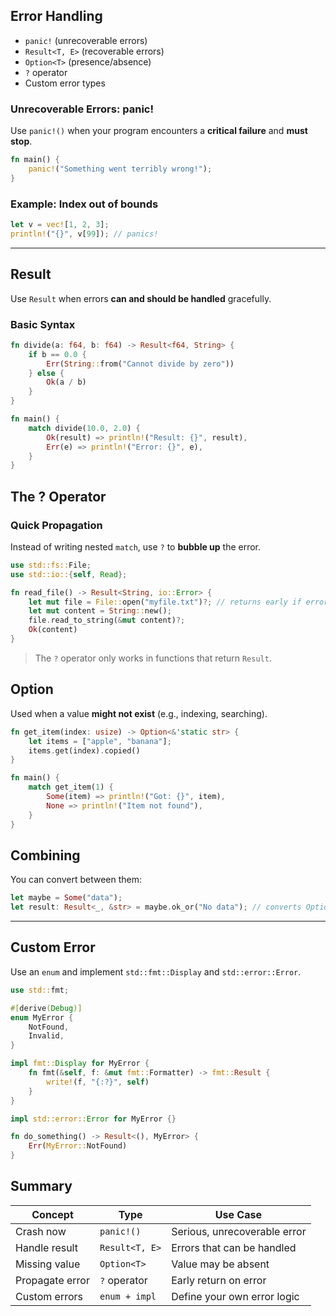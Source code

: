 
## Error Handling

* `panic!` (unrecoverable errors)
* `Result<T, E>` (recoverable errors)
* `Option<T>` (presence/absence)
* `?` operator
* Custom error types


### Unrecoverable Errors: panic!

Use `panic!()` when your program encounters a **critical failure** and **must stop**.

```rust
fn main() {
    panic!("Something went terribly wrong!");
}
```

### Example: Index out of bounds

```rust
let v = vec![1, 2, 3];
println!("{}", v[99]); // panics!
```

---

## Result

Use `Result` when errors **can and should be handled** gracefully.

### Basic Syntax

```rust
fn divide(a: f64, b: f64) -> Result<f64, String> {
    if b == 0.0 {
        Err(String::from("Cannot divide by zero"))
    } else {
        Ok(a / b)
    }
}

fn main() {
    match divide(10.0, 2.0) {
        Ok(result) => println!("Result: {}", result),
        Err(e) => println!("Error: {}", e),
    }
}
```


## The ? Operator 
### Quick Propagation

Instead of writing nested `match`, use `?` to **bubble up** the error.

```rust
use std::fs::File;
use std::io::{self, Read};

fn read_file() -> Result<String, io::Error> {
    let mut file = File::open("myfile.txt")?; // returns early if error
    let mut content = String::new();
    file.read_to_string(&mut content)?;
    Ok(content)
}
```

> The `?` operator only works in functions that return `Result`.


##  Option

Used when a value **might not exist** (e.g., indexing, searching).

```rust
fn get_item(index: usize) -> Option<&'static str> {
    let items = ["apple", "banana"];
    items.get(index).copied()
}

fn main() {
    match get_item(1) {
        Some(item) => println!("Got: {}", item),
        None => println!("Item not found"),
    }
}
```



## Combining

You can convert between them:

```rust
let maybe = Some("data");
let result: Result<_, &str> = maybe.ok_or("No data"); // converts Option -> Result
```

---

## Custom Error

Use an `enum` and implement `std::fmt::Display` and `std::error::Error`.

```rust
use std::fmt;

#[derive(Debug)]
enum MyError {
    NotFound,
    Invalid,
}

impl fmt::Display for MyError {
    fn fmt(&self, f: &mut fmt::Formatter) -> fmt::Result {
        write!(f, "{:?}", self)
    }
}

impl std::error::Error for MyError {}

fn do_something() -> Result<(), MyError> {
    Err(MyError::NotFound)
}
```


## Summary 

| Concept         | Type           | Use Case                     |
| --------------- | -------------- | ---------------------------- |
| Crash now       | `panic!()`     | Serious, unrecoverable error |
| Handle result   | `Result<T, E>` | Errors that can be handled   |
| Missing value   | `Option<T>`    | Value may be absent          |
| Propagate error | `?` operator   | Early return on error        |
| Custom errors   | `enum + impl`  | Define your own error logic  |